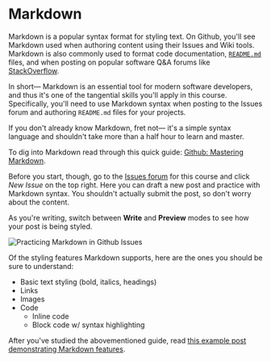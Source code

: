 # Markdown

Markdown is a popular syntax format for styling text. On Github, you'll see Markdown used when authoring content using their Issues and Wiki tools. Markdown is also commonly used to format code documentation, [`README.md`](https://en.wikipedia.org/wiki/README) files, and when posting on popular software Q&A forums like [StackOverflow](https://stackoverflow.com).

In short&mdash; Markdown is an essential tool for modern software developers, and thus it's one of the tangential skills you'll apply in this course. Specifically, you'll need to use Markdown syntax when posting to the Issues forum and authoring `README.md` files for your projects.

If you don't already know Markdown, fret not&mdash; it's a simple syntax language and shouldn't take more than a half hour to learn and master.

To dig into Markdown read through this quick guide: [Github: Mastering Markdown](https://guides.github.com/features/mastering-markdown).

Before you start, though, go to the [Issues forum](https://issues.dwa15.com) for this course and click *New Issue* on the top right. Here you can draft a new post and practice with Markdown syntax. You shouldn't actually submit the post, so don't worry about the content. 

As you're writing, switch between **Write** and **Preview** modes to see how your post is being styled.

<img src='https://s3.amazonaws.com/making-the-internet/misc-markdown-practice-post%402x.png' alt='Practicing Markdown in Github Issues'>

Of the styling features Markdown supports, here are the ones you should be sure to understand:

+ Basic text styling (bold, italics, headings)
+ Links
+ Images
+ Code
	+ Inline code
	+ Block code w/ syntax highlighting

After you've studied the abovementioned guide, read [this example post demonstrating Markdown features](https://github.com/susanBuck/dwa15-spring2018/issues/2).
